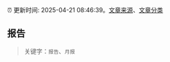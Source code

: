 :alarm_clock: 更新时间: 2025-04-21 08:46:39。[文章来源](/README.md)、[文章分类](/TAGS.md)

## 报告


> 关键字：`报告`、`月报`



